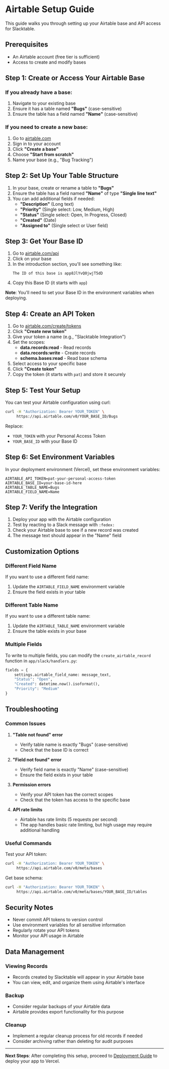 # Airtable Setup Guide

This guide walks you through setting up your Airtable base and API access for Slacktable.

## Prerequisites

- An Airtable account (free tier is sufficient)
- Access to create and modify bases

## Step 1: Create or Access Your Airtable Base

### If you already have a base:
1. Navigate to your existing base
2. Ensure it has a table named **"Bugs"** (case-sensitive)
3. Ensure the table has a field named **"Name"** (case-sensitive)

### If you need to create a new base:
1. Go to [airtable.com](https://airtable.com)
2. Sign in to your account
3. Click **"Create a base"**
4. Choose **"Start from scratch"**
5. Name your base (e.g., "Bug Tracking")

## Step 2: Set Up Your Table Structure

1. In your base, create or rename a table to **"Bugs"**
2. Ensure the table has a field named **"Name"** of type **"Single line text"**
3. You can add additional fields if needed:
   - **"Description"** (Long text)
   - **"Priority"** (Single select: Low, Medium, High)
   - **"Status"** (Single select: Open, In Progress, Closed)
   - **"Created"** (Date)
   - **"Assigned to"** (Single select or User field)

## Step 3: Get Your Base ID

1. Go to [airtable.com/api](https://airtable.com/api)
2. Click on your base
3. In the introduction section, you'll see something like:
   ```
   The ID of this base is app8JlYvQ0jwjT5dD
   ```
4. Copy this Base ID (it starts with `app`)

**Note**: You'll need to set your Base ID in the environment variables when deploying.

## Step 4: Create an API Token

1. Go to [airtable.com/create/tokens](https://airtable.com/create/tokens)
2. Click **"Create new token"**
3. Give your token a name (e.g., "Slacktable Integration")
4. Set the scopes:
   - **data.records:read** - Read records
   - **data.records:write** - Create records
   - **schema.bases:read** - Read base schema
5. Select access to your specific base
6. Click **"Create token"**
7. Copy the token (it starts with `pat`) and store it securely

## Step 5: Test Your Setup

You can test your Airtable configuration using curl:

```bash
curl -H "Authorization: Bearer YOUR_TOKEN" \
     https://api.airtable.com/v0/YOUR_BASE_ID/Bugs
```

Replace:
- `YOUR_TOKEN` with your Personal Access Token
- `YOUR_BASE_ID` with your Base ID

## Step 6: Set Environment Variables

In your deployment environment (Vercel), set these environment variables:

```env
AIRTABLE_API_TOKEN=pat-your-personal-access-token
AIRTABLE_BASE_ID=your-base-id-here
AIRTABLE_TABLE_NAME=Bugs
AIRTABLE_FIELD_NAME=Name
```

## Step 7: Verify the Integration

1. Deploy your app with the Airtable configuration
2. Test by reacting to a Slack message with `:fedex:`
3. Check your Airtable base to see if a new record was created
4. The message text should appear in the "Name" field

## Customization Options

### Different Field Name
If you want to use a different field name:
1. Update the `AIRTABLE_FIELD_NAME` environment variable
2. Ensure the field exists in your table

### Different Table Name
If you want to use a different table name:
1. Update the `AIRTABLE_TABLE_NAME` environment variable
2. Ensure the table exists in your base

### Multiple Fields
To write to multiple fields, you can modify the `create_airtable_record` function in `app/slack/handlers.py`:

```python
fields = {
    settings.airtable_field_name: message_text,
    "Status": "Open",
    "Created": datetime.now().isoformat(),
    "Priority": "Medium"
}
```

## Troubleshooting

### Common Issues

1. **"Table not found" error**
   - Verify table name is exactly "Bugs" (case-sensitive)
   - Check that the base ID is correct

2. **"Field not found" error**
   - Verify field name is exactly "Name" (case-sensitive)
   - Ensure the field exists in your table

3. **Permission errors**
   - Verify your API token has the correct scopes
   - Check that the token has access to the specific base

4. **API rate limits**
   - Airtable has rate limits (5 requests per second)
   - The app handles basic rate limiting, but high usage may require additional handling

### Useful Commands

Test your API token:
```bash
curl -H "Authorization: Bearer YOUR_TOKEN" \
     https://api.airtable.com/v0/meta/bases
```

Get base schema:
```bash
curl -H "Authorization: Bearer YOUR_TOKEN" \
     https://api.airtable.com/v0/meta/bases/YOUR_BASE_ID/tables
```

## Security Notes

- Never commit API tokens to version control
- Use environment variables for all sensitive information
- Regularly rotate your API tokens
- Monitor your API usage in Airtable

## Data Management

### Viewing Records
- Records created by Slacktable will appear in your Airtable base
- You can view, edit, and organize them using Airtable's interface

### Backup
- Consider regular backups of your Airtable data
- Airtable provides export functionality for this purpose

### Cleanup
- Implement a regular cleanup process for old records if needed
- Consider archiving rather than deleting for audit purposes

---

**Next Steps**: After completing this setup, proceed to [Deployment Guide](deployment.md) to deploy your app to Vercel.
